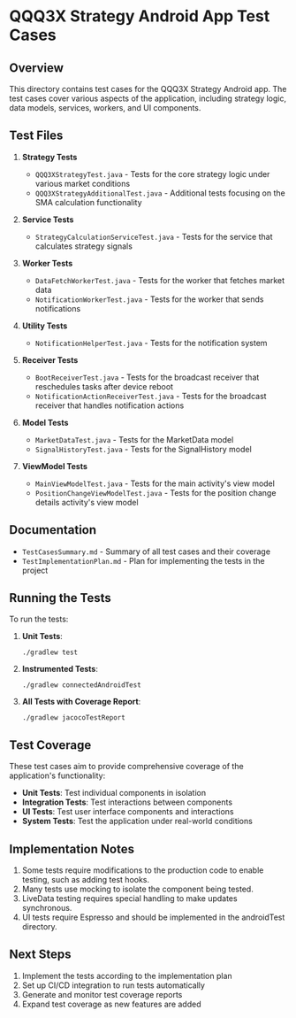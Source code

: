 # QQQ3X Strategy Android App Test Cases

## Overview

This directory contains test cases for the QQQ3X Strategy Android app. The test cases cover various aspects of the application, including strategy logic, data models, services, workers, and UI components.

## Test Files

1. **Strategy Tests**
   - `QQQ3XStrategyTest.java` - Tests for the core strategy logic under various market conditions
   - `QQQ3XStrategyAdditionalTest.java` - Additional tests focusing on the SMA calculation functionality

2. **Service Tests**
   - `StrategyCalculationServiceTest.java` - Tests for the service that calculates strategy signals

3. **Worker Tests**
   - `DataFetchWorkerTest.java` - Tests for the worker that fetches market data
   - `NotificationWorkerTest.java` - Tests for the worker that sends notifications

4. **Utility Tests**
   - `NotificationHelperTest.java` - Tests for the notification system

5. **Receiver Tests**
   - `BootReceiverTest.java` - Tests for the broadcast receiver that reschedules tasks after device reboot
   - `NotificationActionReceiverTest.java` - Tests for the broadcast receiver that handles notification actions

6. **Model Tests**
   - `MarketDataTest.java` - Tests for the MarketData model
   - `SignalHistoryTest.java` - Tests for the SignalHistory model

7. **ViewModel Tests**
   - `MainViewModelTest.java` - Tests for the main activity's view model
   - `PositionChangeViewModelTest.java` - Tests for the position change details activity's view model

## Documentation

- `TestCasesSummary.md` - Summary of all test cases and their coverage
- `TestImplementationPlan.md` - Plan for implementing the tests in the project

## Running the Tests

To run the tests:

1. **Unit Tests**:
   ```
   ./gradlew test
   ```

2. **Instrumented Tests**:
   ```
   ./gradlew connectedAndroidTest
   ```

3. **All Tests with Coverage Report**:
   ```
   ./gradlew jacocoTestReport
   ```

## Test Coverage

These test cases aim to provide comprehensive coverage of the application's functionality:

- **Unit Tests**: Test individual components in isolation
- **Integration Tests**: Test interactions between components
- **UI Tests**: Test user interface components and interactions
- **System Tests**: Test the application under real-world conditions

## Implementation Notes

1. Some tests require modifications to the production code to enable testing, such as adding test hooks.
2. Many tests use mocking to isolate the component being tested.
3. LiveData testing requires special handling to make updates synchronous.
4. UI tests require Espresso and should be implemented in the androidTest directory.

## Next Steps

1. Implement the tests according to the implementation plan
2. Set up CI/CD integration to run tests automatically
3. Generate and monitor test coverage reports
4. Expand test coverage as new features are added